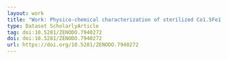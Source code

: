 ```yaml
---
layout: work
title: "Work: Physico-chemical characterization of sterilized Co1.5Fe1.5O4 nanoparticles by XPS / HAXPES / SEM"
type: Dataset ScholarlyArticle
tag: doi:10.5281/ZENODO.7940272
doi: doi:10.5281/ZENODO.7940272
url: https://doi.org/10.5281/ZENODO.7940272
---
```

